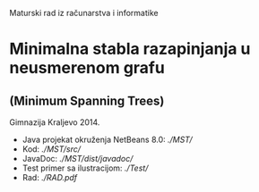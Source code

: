 Maturski rad iz računarstva i informatike

Minimalna stabla razapinjanja u neusmerenom grafu
=================================================

(Minimum Spanning Trees)
------------------------

Gimnazija Kraljevo 2014.

* Java projekat okruženja NetBeans 8.0:		*./MST/*
* Kod:										*./MST/src/*
* JavaDoc:									*./MST/dist/javadoc/*
* Test primer sa ilustracijom:				*./Test/*
* Rad:										*./RAD.pdf*


